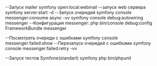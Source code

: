 --Запуск mailer
symfony open:local:webmail
--запуск web сервера
symfony server:start -d
--Запуск очередей
symfony console messenger:consume async -vv
symfony console debug:autowiring messenger
--Конфигурация messenger:
php bin/console debug:config FrameworkBundle messenger


--Посмотреть очереди с ошибками
symfony console messenger:failed:show
--Перезапуск очередей с ошибками
symfony console messenger:failed:retry -vv


--Запуск тестов Symfone(standart)
symfony php bin/phpunit
